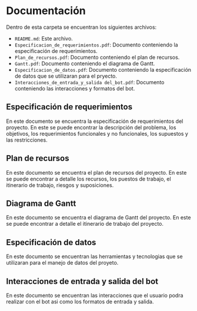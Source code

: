 # Documentación
Dentro de esta carpeta se encuentran los siguientes archivos:
- `README.md`: Este archivo.
- `Especificacion_de_requerimientos.pdf`: Documento conteniendo la especificación de requerimientos.
- `Plan_de_recursos.pdf`: Documento conteniendo el plan de recursos.
- `Gantt.pdf`: Documento conteniendo el diagrama de Gantt.
- `Especificacion_de_datos.pdf`: Documento conteniendo la especificación de datos que se utilizaran para el pryecto.
- `Interacciones_de_entrada_y_salida del_bot.pdf`: Documento conteniendo las interacciones y formatos del bot.

## Especificación de requerimientos
En este documento se encuentra la especificación de requerimientos del proyecto. En este se puede encontrar la descripción del problema, los objetivos, los requerimientos funcionales y no funcionales, los supuestos y las restricciones.

## Plan de recursos
En este documento se encuentra el plan de recursos del proyecto. En este se puede encontrar a detalle los recursos, los puestos de trabajo, el itinerario de trabajo, riesgos y suposiciones.

## Diagrama de Gantt
En este documento se encuentra el diagrama de Gantt del proyecto. En este se puede encontrar a detalle el itinerario de trabajo del proyecto.

## Especificación de datos
En este documento se encuentran las herramientas y tecnologias que se utilizaran para el manejo de datos del proyeto.

## Interacciones de entrada y salida del bot
En este documento se encuentran las interacciones que el usuario podra realizar con el bot asi como los formatos de entrada y salida.
